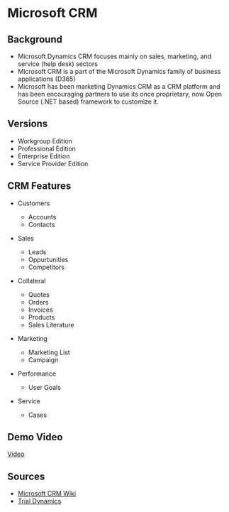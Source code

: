# Microsoft CRM

## Background

- Microsoft Dynamics CRM focuses mainly on sales, marketing, and service (help desk) sectors
- Microsoft CRM is a part of the Microsoft Dynamics family of business applications (D365)
- Microsoft has been marketing Dynamics CRM as a CRM platform and has been encouraging partners to use its once proprietary, now Open Source (.NET based) framework to customize it. 

## Versions

- Workgroup Edition
- Professional Edition
- Enterprise Edition
- Service Provider Edition

## CRM Features

- Customers
  - Accounts
  - Contacts
  
- Sales
  - Leads
  - Oppurtunities
  - Competitors
  
- Collateral
  - Quotes
  - Orders
  - Invoices
  - Products
  - Sales Literature

- Marketing
  - Marketing List
  - Campaign
  
- Performance
  - User Goals
  
- Service
  - Cases
  
## Demo Video

[Video](case-study/Microsoft-dynamics-365-crm.webm)
## Sources

- [Microsoft CRM Wiki](https://en.wikipedia.org/wiki/Microsoft_Dynamics_CRM)
- [Trial Dynamics](https://trials.dynamics.com/)
